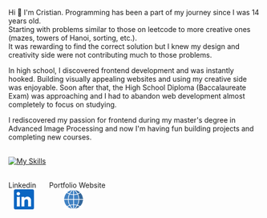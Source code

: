 

Hi 👋 I'm Cristian. Programming has been a part of my journey since I was 14 years old. <br />
Starting with problems similar to those on leetcode to more creative ones (mazes, towers of Hanoi, sorting, etc.).
<br /> It was rewarding to find the correct solution but I knew my design and creativity side were not contributing much to those problems.  <br />

In high school, I discovered frontend development and was instantly hooked. Building visually appealing websites and using my creative side was enjoyable. Soon after that, the High School Diploma (Baccalaureate Exam) was approaching and I had to abandon web development almost completely to focus on studying. <br />

I rediscovered my passion for frontend during my master's degree in Advanced Image Processing and now I'm having fun building projects and completing new courses. <br /> <br /> 

[![My Skills](https://skills.thijs.gg/icons?i=js,react,html,css,python)](https://skills.thijs.gg) 
<br /> 
<br /> 


Linkedin &ensp; &ensp; Portfolio Website <br /> &ensp; [<img src="linkedin.png" width="40px" height="40px">](https://www.linkedin.com/in/cristian-kaznovsky) 
 &ensp; &ensp; &ensp; &ensp; &ensp; [<img src="globe.png" width="40px" height="40px">](https://cristian-kaznovsky.github.io/cv/)
